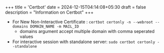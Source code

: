 +++
title = 'Certbot'
date = 2024-12-15T04:14:08+05:30
draft = false
description = "Information on Certbot"
+++

- For New Non-Interactive Certificate : `certbot certonly -n --webroot --domains DOMAIN_NAME -m MAIL_ID`
  - domains argument accept multiple domain with comma seperated values
- For interactive session with standalone server: `sudo certbot certonly --standalone`
